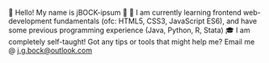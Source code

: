 👋 Hello! My name is jBOCK-ipsum 👾
🧠 I am currently learning frontend web-development fundamentals (ofc: HTML5, CSS3, JavaScript ES6), and have some previous programming experience (Java, Python, R, Stata)
🎓 I am completely self-taught! Got any tips or tools that might help me? Email me @ j.g.bock@outlook.com
